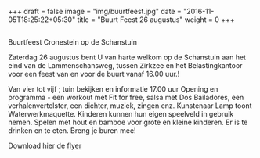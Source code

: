 +++
draft = false
image = "img/buurtfeest.jpg"
date = "2016-11-05T18:25:22+05:30"
title = "Buurt Feest 26 augustus"
weight = 0
+++

##
Buurtfeest Cronestein op de Schanstuin

Zaterdag 26 augustus bent U van harte welkom op de Schanstuin aan het eind van de Lammenschansweg, tussen Zirkzee en het Belastingkantoor voor een feest van en voor de buurt vanaf 16.00 uur.!

Van vier tot vijf ; tuin bekijken en informatie
17.00 uur Opening en programma - een workout met Fit for free, salsa met Dos Bailadores, een verhalenvertelster, een dichter, muziek,  zingen enz. Kunstenaar Lamp toont Waterwerkmaquette. Kinderen kunnen hun eigen speelveld in gebruik nemen. Spelen met hout en bamboe voor grote en kleine kinderen.
Er is te drinken en te eten.                                                       Breng je buren mee!

Download hier de [ flyer](http://schanstuinleiden.nl/pdf/buurtfeest.pdf)
